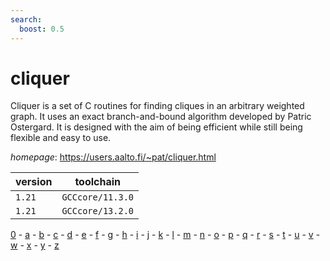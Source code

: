```yaml
---
search:
  boost: 0.5
---
```

# cliquer

Cliquer is a set of C routines for finding cliques in an arbitrary weighted graph.  It uses an exact branch-and-bound algorithm developed by Patric Ostergard. It is designed with  the aim of being efficient while still being flexible and easy to use.

*homepage*: <https://users.aalto.fi/~pat/cliquer.html>

version | toolchain
--------|----------
``1.21`` | ``GCCcore/11.3.0``
``1.21`` | ``GCCcore/13.2.0``

[0](../0/index.md) - [a](../a/index.md) - [b](../b/index.md) - [c](../c/index.md) - [d](../d/index.md) - [e](../e/index.md) - [f](../f/index.md) - [g](../g/index.md) - [h](../h/index.md) - [i](../i/index.md) - [j](../j/index.md) - [k](../k/index.md) - [l](../l/index.md) - [m](../m/index.md) - [n](../n/index.md) - [o](../o/index.md) - [p](../p/index.md) - [q](../q/index.md) - [r](../r/index.md) - [s](../s/index.md) - [t](../t/index.md) - [u](../u/index.md) - [v](../v/index.md) - [w](../w/index.md) - [x](../x/index.md) - [y](../y/index.md) - [z](../z/index.md)

